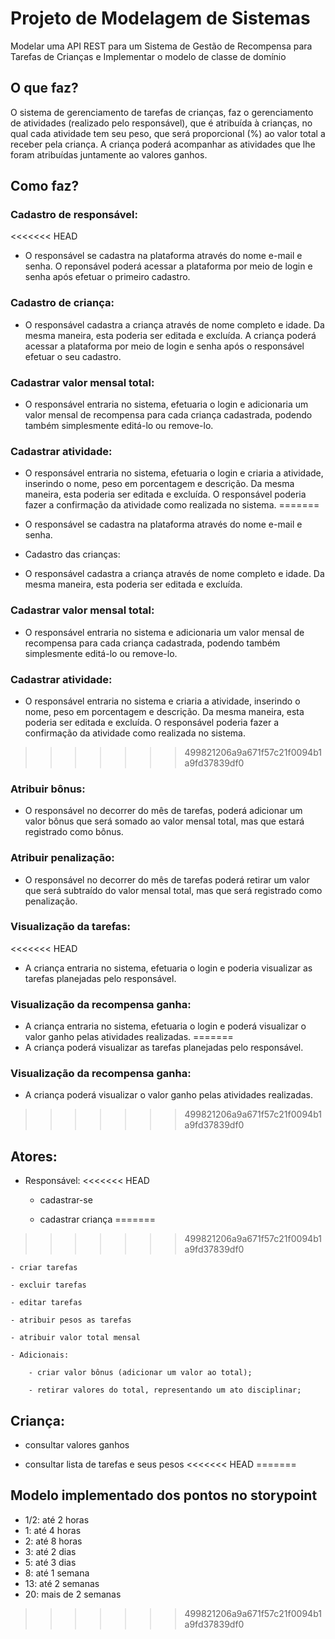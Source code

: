 # Projeto de Modelagem de Sistemas
Modelar uma API REST para um Sistema de Gestão de Recompensa para Tarefas de Crianças e Implementar o modelo de classe de domínio

## O que faz?

O sistema de gerenciamento de tarefas de crianças, faz o gerenciamento de atividades (realizado pelo responsável), que é atribuída à crianças, no qual cada atividade tem seu peso, que será proporcional (%) ao valor total a receber pela criança. A criança poderá acompanhar as atividades que lhe foram atribuídas juntamente ao valores ganhos. 

## Como faz?

### Cadastro de responsável:

<<<<<<< HEAD
- O responsável se cadastra na plataforma através do nome e-mail e senha. O reponsável poderá acessar a plataforma por meio de login e senha após efetuar o primeiro cadastro.

### Cadastro de criança:

- O responsável cadastra a criança através de nome completo e idade. Da mesma maneira, esta poderia ser editada e excluída. A criança poderá acessar a plataforma por meio de login e senha após o responsável efetuar o seu cadastro.

### Cadastrar valor mensal total: 

- O responsável entraria no sistema, efetuaria o login e adicionaria um valor mensal de recompensa para cada criança cadastrada, podendo também simplesmente editá-lo ou remove-lo.

### Cadastrar atividade:

- O responsável entraria no sistema, efetuaria o login e criaria a atividade, inserindo o nome, peso em porcentagem e descrição. Da mesma maneira, esta poderia ser editada e excluída. O responsável poderia fazer a confirmação da atividade como realizada no sistema.
=======
- O responsável se cadastra na plataforma através do nome e-mail e senha.

- Cadastro das crianças:

- O responsável cadastra a criança através de nome completo e idade. Da mesma maneira, esta poderia ser editada e excluída.

### Cadastrar valor mensal total: 

- O responsável entraria no sistema e adicionaria um valor mensal de recompensa para cada criança cadastrada, podendo também simplesmente editá-lo ou remove-lo.

### Cadastrar atividade:

- O responsável entraria no sistema e criaria a atividade, inserindo o nome, peso em porcentagem e descrição. Da mesma maneira, esta poderia ser editada e excluída. O responsável poderia fazer a confirmação da atividade como realizada no sistema.
>>>>>>> 499821206a9a671f57c21f0094b1a9fd37839df0

### Atribuir bônus: 

- O responsável no decorrer do mês de tarefas, poderá adicionar um valor bônus que será somado ao valor mensal total, mas que estará registrado como bônus.

### Atribuir penalização:

- O responsável no decorrer do mês de tarefas poderá retirar um valor que será subtraído do valor mensal total, mas que será registrado como penalização.

### Visualização da tarefas:

<<<<<<< HEAD
- A criança entraria no sistema, efetuaria o login e poderia visualizar as tarefas planejadas pelo responsável.      

### Visualização da recompensa ganha:

- A criança entraria no sistema, efetuaria o login e poderá visualizar o valor ganho pelas atividades realizadas.
=======
- A criança poderá visualizar as tarefas planejadas pelo responsável.      

### Visualização da recompensa ganha:

- A criança poderá visualizar o valor ganho pelas atividades realizadas.
>>>>>>> 499821206a9a671f57c21f0094b1a9fd37839df0

## Atores:

- Responsável:
<<<<<<< HEAD
    - cadastrar-se

    - cadastrar criança
=======
>>>>>>> 499821206a9a671f57c21f0094b1a9fd37839df0

    - criar tarefas

    - excluir tarefas

    - editar tarefas

    - atribuir pesos as tarefas

    - atribuir valor total mensal

    - Adicionais:

        - criar valor bônus (adicionar um valor ao total);

        - retirar valores do total, representando um ato disciplinar;

## Criança:

- consultar valores ganhos

- consultar lista de tarefas e seus pesos
<<<<<<< HEAD
=======

## Modelo implementado dos pontos no storypoint
- 1/2: até 2 horas
- 1: até 4 horas
- 2: até 8 horas
- 3: até 2 dias
- 5: até 3 dias
- 8: até 1 semana
- 13: até 2 semanas
- 20: mais de 2 semanas 
>>>>>>> 499821206a9a671f57c21f0094b1a9fd37839df0
